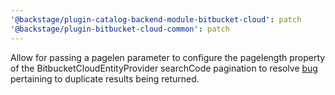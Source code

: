 ```yaml
---
'@backstage/plugin-catalog-backend-module-bitbucket-cloud': patch
'@backstage/plugin-bitbucket-cloud-common': patch
---
```


Allow for passing a pagelen parameter to configure the pagelength property of the BitbucketCloudEntityProvider searchCode pagination to resolve [bug](https://jira.atlassian.com/browse/BCLOUD-23644) pertaining to duplicate results being returned.
